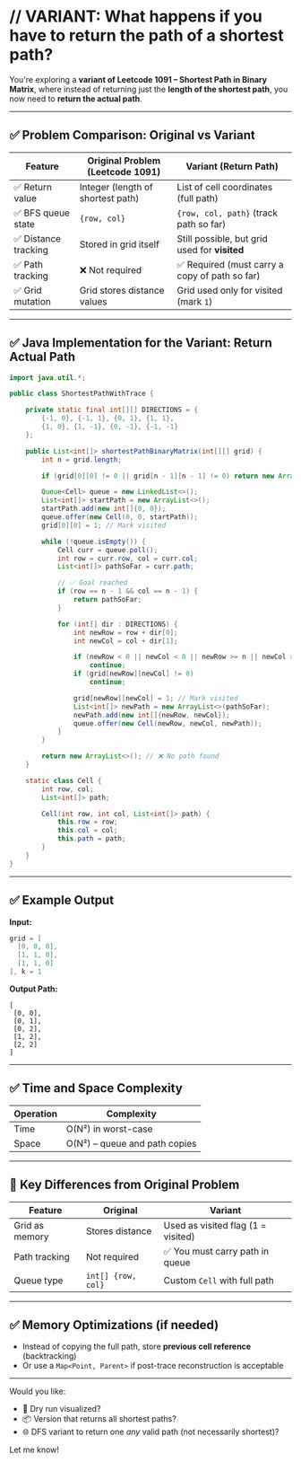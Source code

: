 # // VARIANT: What happens if you have to return the path of a shortest path?

You're exploring a **variant of Leetcode 1091 – Shortest Path in Binary Matrix**, where instead of returning just the **length of the shortest path**, you now need to **return the actual path**.

---

## ✅ Problem Comparison: Original vs Variant

| Feature             | Original Problem (Leetcode 1091)  | Variant (Return Path)                         |
| ------------------- | --------------------------------- | --------------------------------------------- |
| ✅ Return value      | Integer (length of shortest path) | List of cell coordinates (full path)          |
| ✅ BFS queue state   | `{row, col}`                      | `{row, col, path}` (track path so far)        |
| ✅ Distance tracking | Stored in grid itself             | Still possible, but grid used for **visited** |
| ✅ Path tracking     | ❌ Not required                    | ✅ Required (must carry a copy of path so far) |
| ✅ Grid mutation     | Grid stores distance values       | Grid used only for visited (mark `1`)         |

---

## ✅ Java Implementation for the Variant: Return Actual Path

```java
import java.util.*;

public class ShortestPathWithTrace {

    private static final int[][] DIRECTIONS = {
        {-1, 0}, {-1, 1}, {0, 1}, {1, 1},
        {1, 0}, {1, -1}, {0, -1}, {-1, -1}
    };

    public List<int[]> shortestPathBinaryMatrix(int[][] grid) {
        int n = grid.length;

        if (grid[0][0] != 0 || grid[n - 1][n - 1] != 0) return new ArrayList<>();

        Queue<Cell> queue = new LinkedList<>();
        List<int[]> startPath = new ArrayList<>();
        startPath.add(new int[]{0, 0});
        queue.offer(new Cell(0, 0, startPath));
        grid[0][0] = 1; // Mark visited

        while (!queue.isEmpty()) {
            Cell curr = queue.poll();
            int row = curr.row, col = curr.col;
            List<int[]> pathSoFar = curr.path;

            // ✅ Goal reached
            if (row == n - 1 && col == n - 1) {
                return pathSoFar;
            }

            for (int[] dir : DIRECTIONS) {
                int newRow = row + dir[0];
                int newCol = col + dir[1];

                if (newRow < 0 || newCol < 0 || newRow >= n || newCol >= n)
                    continue;
                if (grid[newRow][newCol] != 0)
                    continue;

                grid[newRow][newCol] = 1; // Mark visited
                List<int[]> newPath = new ArrayList<>(pathSoFar);
                newPath.add(new int[]{newRow, newCol});
                queue.offer(new Cell(newRow, newCol, newPath));
            }
        }

        return new ArrayList<>(); // ❌ No path found
    }

    static class Cell {
        int row, col;
        List<int[]> path;

        Cell(int row, int col, List<int[]> path) {
            this.row = row;
            this.col = col;
            this.path = path;
        }
    }
}
```

---

## ✅ Example Output

**Input:**

```java
grid = [
  [0, 0, 0],
  [1, 1, 0],
  [1, 1, 0]
], k = 1
```

**Output Path:**

```
[
 [0, 0],
 [0, 1],
 [0, 2],
 [1, 2],
 [2, 2]
]
```

---

## ✅ Time and Space Complexity

| Operation | Complexity                    |
| --------- | ----------------------------- |
| Time      | O(N²) in worst-case           |
| Space     | O(N²) – queue and path copies |

---

## 🧠 Key Differences from Original Problem

| Feature        | Original           | Variant                            |
| -------------- | ------------------ | ---------------------------------- |
| Grid as memory | Stores distance    | Used as visited flag (1 = visited) |
| Path tracking  | Not required       | ✅ You must carry path in queue     |
| Queue type     | `int[] {row, col}` | Custom `Cell` with full path       |

---

## ✅ Memory Optimizations (if needed)

* Instead of copying the full path, store **previous cell reference** (backtracking)
* Or use a `Map<Point, Parent>` if post-trace reconstruction is acceptable

---

Would you like:

* 🧪 Dry run visualized?
* 📦 Version that returns all shortest paths?
* 🌐 DFS variant to return one *any* valid path (not necessarily shortest)?

Let me know!


